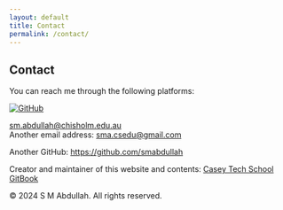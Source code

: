 ```yaml
---
layout: default
title: Contact
permalink: /contact/
---
```


<div class="contact-container">
    <h2>Contact</h2>
    <p>You can reach me through the following platforms:</p>
    <p>
        <a href="http://au.linkedin.com/in/smabdullah" target="_blank" rel="noopener noreferrer">
            <i class="fa-brands fa-linkedin" style="color: #154734;"></i>
        </a>
        <a href="https://github.com/abdullah-cts" target="_blank" rel="noopener noreferrer">
            <img src="https://img.shields.io/badge/GitHub-abdullah--cts-black" alt="GitHub">
        </a>
    </p>
    <p>
        <a href="mailto:sm.abdullah@chisholm.edu.au">sm.abdullah@chisholm.edu.au</a><br>
        Another email address: <a href="mailto:sma.csedu@gmail.com">sma.csedu@gmail.com</a>
    </p>
    <p>
        Another GitHub: <a href="https://github.com/smabdullah" target="_blank" rel="noopener noreferrer">https://github.com/smabdullah</a>
    </p>
    <p>
        Creator and maintainer of this website and contents: <a href="https://caseytechschool.gitbook.io/welcome" target="_blank" rel="noopener noreferrer">Casey Tech School GitBook</a>
    </p>
</div>
<footer>
    <div class="container">
        <p>&copy; 2024 S M Abdullah. All rights reserved.</p>
    </div>
</footer>

